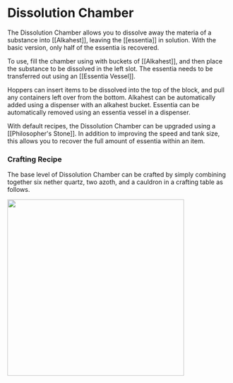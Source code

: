 # Dissolution Chamber
The Dissolution Chamber allows you to dissolve away the materia of a substance into [[Alkahest]], leaving the [[essentia]] in solution. With the basic version, only half of the essentia is recovered.

To use, fill the chamber using with buckets of [[Alkahest]], and then place the substance to be dissolved in the left slot. The essentia needs to be transferred out using an [[Essentia Vessel]].

Hoppers can insert items to be dissolved into the top of the block, and pull any containers left over from the bottom. Alkahest can be automatically added using a dispenser with an alkahest bucket. Essentia can be automatically removed using an essentia vessel in a dispenser.

With default recipes, the Dissolution Chamber can be upgraded using a [[Philosopher's Stone]]. In addition to improving the speed and tank size, this allows you to recover the full amount of essentia within an item.

### Crafting Recipe

The base level of Dissolution Chamber can be crafted by simply combining together six nether quartz, two azoth, and a cauldron in a crafting table as follows.

<img src="https://github.com/Cumulus-Mods/Art-of-Alchemy/wiki/images/recipes/dissolution-chamber.png" width="400px" />